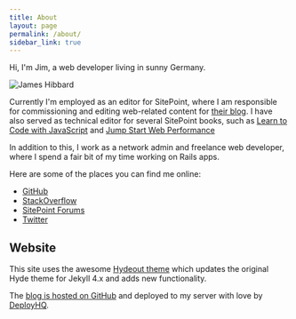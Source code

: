 ```yaml
---
title: About
layout: page
permalink: /about/
sidebar_link: true
---
```


Hi, I'm Jim, a web developer living in sunny Germany.

![James Hibbard](https://hibbard.eu/jim.jpg)


Currently I'm employed as an editor for SitePoint, where I am responsible for commissioning and editing web-related content for [their blog](https://www.sitepoint.com/blog/). I have also served as technical editor for several SitePoint books, such as [Learn to Code with JavaScript](https://www.sitepoint.com/premium/books/learn-to-code-with-javascript/) and [Jump Start Web Performance](https://www.sitepoint.com/premium/books/jump-start-web-performance)

In addition to this, I work as a network admin and freelance web developer, where I spend a fair bit of my time working on Rails apps.

Here are some of the places you can find me online:

- [GitHub](https://github.com/jameshibbard)
- [StackOverflow](https://stackoverflow.com/users/1136887/james-hibbard)
- [SitePoint Forums](https://www.sitepoint.com/community)
- [Twitter](https://twitter.com/jchibbard)

## Website

This site uses the awesome [Hydeout theme](https://github.com/fongandrew/hydeout) which updates the original Hyde theme for Jekyll 4.x and adds new functionality.

The [blog is hosted on GitHub](https://github.com/jameshibbard/blog) and deployed to my server with love by [DeployHQ](https://www.deployhq.com/).
